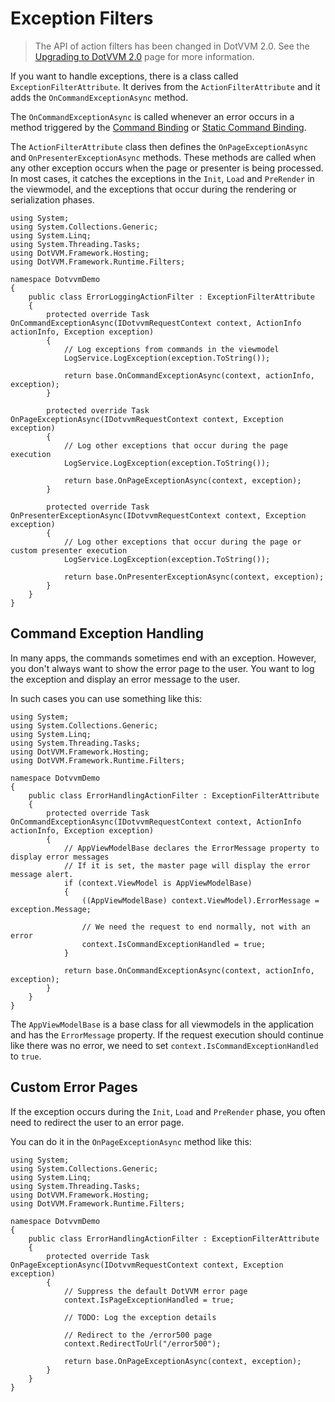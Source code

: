 # Exception Filters

> The API of action filters has been changed in DotVVM 2.0. See the [Upgrading to DotVVM 2.0](/docs/tutorials/how-to-start-upgrade-to-2-0/2-0#action-filters) page for more information.  

If you want to handle exceptions, there is a class called `ExceptionFilterAttribute`.
It derives from the `ActionFilterAttribute` and it adds the `OnCommandExceptionAsync` method. 

The `OnCommandExceptionAsync` is called whenever an error occurs in a method triggered by the [Command Binding](/docs/tutorials/basics-command-binding/{branch}) or [Static Command Binding](/docs/tutorials/basics-static-command-binding/{branch}).

The `ActionFilterAttribute` class then defines the `OnPageExceptionAsync` and `OnPresenterExceptionAsync` methods. These methods are called when any other exception occurs when the page or presenter is being processed. In most cases, it catches the exceptions in the `Init`, `Load` and `PreRender` in the viewmodel, and the exceptions that occur during the rendering or serialization phases. 

```CSHARP
using System;
using System.Collections.Generic;
using System.Linq;
using System.Threading.Tasks;
using DotVVM.Framework.Hosting;
using DotVVM.Framework.Runtime.Filters;

namespace DotvvmDemo
{
    public class ErrorLoggingActionFilter : ExceptionFilterAttribute
    {
        protected override Task OnCommandExceptionAsync(IDotvvmRequestContext context, ActionInfo actionInfo, Exception exception)
        {
            // Log exceptions from commands in the viewmodel
			LogService.LogException(exception.ToString());

            return base.OnCommandExceptionAsync(context, actionInfo, exception);
        }
        
        protected override Task OnPageExceptionAsync(IDotvvmRequestContext context, Exception exception)
        {
            // Log other exceptions that occur during the page execution
			LogService.LogException(exception.ToString());

            return base.OnPageExceptionAsync(context, exception);
        } 

        protected override Task OnPresenterExceptionAsync(IDotvvmRequestContext context, Exception exception)
        {
            // Log other exceptions that occur during the page or custom presenter execution
			LogService.LogException(exception.ToString());

            return base.OnPresenterExceptionAsync(context, exception);
        }               
    }
}
```



## Command Exception Handling

In many apps, the commands sometimes end with an exception. However, you don't always want to show the error page to the user. You want to log the exception and display an error message to the user.

In such cases you can use something like this:

```CSHARP
using System;
using System.Collections.Generic;
using System.Linq;
using System.Threading.Tasks;
using DotVVM.Framework.Hosting;
using DotVVM.Framework.Runtime.Filters;

namespace DotvvmDemo
{
    public class ErrorHandlingActionFilter : ExceptionFilterAttribute
    {
        protected override Task OnCommandExceptionAsync(IDotvvmRequestContext context, ActionInfo actionInfo, Exception exception)
        {
			// AppViewModelBase declares the ErrorMessage property to display error messages
			// If it is set, the master page will display the error message alert.
            if (context.ViewModel is AppViewModelBase)
            {
				((AppViewModelBase) context.ViewModel).ErrorMessage = exception.Message;
                
				// We need the request to end normally, not with an error
                context.IsCommandExceptionHandled = true;
            }

            return base.OnCommandExceptionAsync(context, actionInfo, exception);
        }       
    }
}
```

The `AppViewModelBase` is a base class for all viewmodels in the application and has the `ErrorMessage` property. If the request execution should 
continue like there was no error, we need to set `context.IsCommandExceptionHandled` to `true`.



## Custom Error Pages

If the exception occurs during the `Init`, `Load` and `PreRender` phase, you often need to redirect the user to an error page. 

You can do it in the `OnPageExceptionAsync` method like this:

```CSHARP
using System;
using System.Collections.Generic;
using System.Linq;
using System.Threading.Tasks;
using DotVVM.Framework.Hosting;
using DotVVM.Framework.Runtime.Filters;

namespace DotvvmDemo
{
    public class ErrorHandlingActionFilter : ExceptionFilterAttribute
    {
        protected override Task OnPageExceptionAsync(IDotvvmRequestContext context, Exception exception)
        {
            // Suppress the default DotVVM error page
			context.IsPageExceptionHandled = true;
            
            // TODO: Log the exception details
            
            // Redirect to the /error500 page 
            context.RedirectToUrl("/error500");

            return base.OnPageExceptionAsync(context, exception);
        }       
    }
}
```